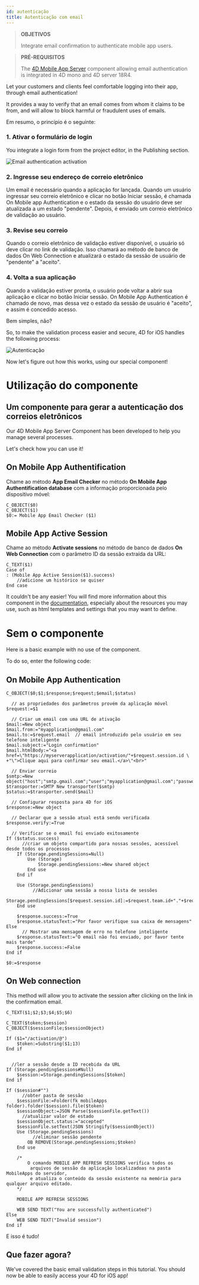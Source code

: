 ```yaml
---
id: autenticação
title: Autenticação com email
---
```


> **OBJETIVOS**
> 
> Integrate email confirmation to authenticate mobile app users.

> **PRÉ-REQUISITOS**
> 
> The [4D Mobile App Server](https://github.com/4d-for-ios/4D-Mobile-App-Server) component allowing email authentication is integrated in 4D mono and 4D server 18R4.

Let your customers and clients feel comfortable logging into their app, through email authentication!

It provides a way to verify that an email comes from whom it claims to be from, and will allow to block harmful or fraudulent uses of emails.

Em resumo, o princípio é o seguinte:

### 1. Ativar o formulário de login

You integrate a login form from the project editor, in the Publishing section.

![Email authentication activation](assets/en/authentication/email-authentication-publishing-section.png)


### 2. Ingresse seu endereço de correio eletrônico

Um email é necessário quando a aplicação for lançada. Quando um usuário ingressar seu correio eletrônico e clicar no botão Iniciar sessão, é chamada On Mobile app Authentication e o estado da sessão do usuário deve ser atualizada a um estado "pendente". Depois, é enviado um correio eletrônico de validação ao usuário.

### 3. Revise seu correio

Quando o correio eletrônico de validação estiver disponível, o usuário só deve clicar no link de validação. Isso chamará ao método de banco de dados On Web Connection e atualizará o estado da sessão de usuário de "pendente" a "aceito".

### 4. Volta a sua aplicação

Quando a validação estiver pronta, o usuário pode voltar a abrir sua aplicação e clicar no botão Iniciar sessão. On Mobile App Authentication é chamado de novo, mas dessa vez o estado da sessão de usuário é  "aceito", e assim é concedido acesso.

Bem simples, não?

So, to make the validation process easier and secure, 4D for iOS handles the following process:

![Autenticação](assets/en/authentication/4D-for-iOS-email-auth.png)

Now let's figure out how this works, using our special component!


# Utilização do componente

## Um componente para gerar a autenticação dos correios eletrônicos

Our 4D Mobile App Server Component has been developed to help you manage several processes.

Let's check how you can use it!

## On Mobile App Authentification

Chame ao método **App Email Checker** no método **On Mobile App Authentification database** com a informação proporcionada pelo dispositivo móvel:

```4d
C_OBJECT($0)
C_OBJECT($1)
$0:= Mobile App Email Checker ($1)

```

## Mobile App Active Session

Chame ao método **Activate sessions** no método de banco de dados **On Web Connection** com o parâmetro ID da sessão extraída da URL:

```4d
C_TEXT($1)
Case of 
: (Mobile App Active Session($1).success)
    //adicione um histórico se quiser
End case 

```

It couldn't be any easier! You will find more information about this component in the [documentation](https://github.com/4d-for-ios/4D-Mobile-App-Server/blob/master/Documentation/Methods/Mobile%20App%20Email%20Checker.md), especially about the resources you may use, such as html templates and settings that you may want to define.


# Sem o componente

Here is a basic example with no use of the component.

To do so, enter the following code:

## On Mobile App Authentication


```4d
C_OBJECT($0;$1;$response;$request;$email;$status)

  // as propriedades dos parâmetros provém da aplicação móvel
$request:=$1

  // Criar um email com uma URL de ativação
$mail:=New object
$mail.from:="myapplication@gmail.com"
$mail.to:=$request.email  // email introduzido pelo usuário em seu telefone inteligente
$mail.subject:="Login confirmation"
$mail.htmlBody:="<a href=\"https://myserverapplication/activation/"+$request.session.id \
+"\">Clique aqui para confirmar seu email.</a>\"<br>"

  // Enviar correio
$smtp:=New object("host";"smtp.gmail.com";"user";"myapplication@gmail.com";"password";"xxx")
$transporter:=SMTP New transporter($smtp)
$status:=$transporter.send($mail)

  // Configurar resposta para 4D for iOS
$response:=New object

  // Declarar que a sessão atual está sendo verificada
$response.verify:=True

  // Verificar se o email foi enviado exitosamente
If ($status.success)
      //criar um objeto compartido para nossas sessões, acessível desde todos os processos
    If (Storage.pendingSessions=Null)
        Use (Storage)
            Storage.pendingSessions:=New shared object
        End use 
    End if 

    Use (Storage.pendingSessions)
          //Adicionar uma sessão a nossa lista de sessões
        Storage.pendingSessions[$request.session.id]:=$request.team.id+"."+$request.application.id
    End use 

    $response.success:=True
    $response.statusText:="Por favor verifique sua caixa de mensagens"
Else 
      // Mostrar uma mensagem de erro no telefone inteligente
    $response.statusText:="O email não foi enviado, por favor tente mais tarde"
    $response.success:=False
End if 

$0:=$response

```

## On Web connection

This method will allow you to activate the session after clicking on the link in the confirmation email.

```4d
C_TEXT($1;$2;$3;$4;$5;$6)

C_TEXT($token;$session)
C_OBJECT($sessionFile;$sessionObject)

If ($1="/activation/@")
    $token:=Substring($1;13)
End if 


  //ler a sessão desde a ID recebida da URL
If (Storage.pendingSessions#Null)
    $session:=Storage.pendingSessions[$token]
End if 

If ($session#"")
      //obter pasta de sessão
    $sessionFile:=Folder(fk mobileApps folder).folder($session).file($token)
    $sessionObject:=JSON Parse($sessionFile.getText())
      //atualizar valor de estado
    $sessionObject.status:="accepted"
    $sessionFile.setText(JSON Stringify($sessionObject))
    Use (Storage.pendingSessions)
          //eliminar sessão pendente
        OB REMOVE(Storage.pendingSessions;$token)
    End use 

    /*
        O comando MOBILE APP REFRESH SESSIONS verifica todos os
         arquivos de sessão da aplicação localizadoas na pasta MobileApps do servidor,
         e atualiza o conteúdo da sessão existente na memória para qualquer arquivo editado.
    */

    MOBILE APP REFRESH SESSIONS

    WEB SEND TEXT("You are successfully authenticated")
Else 
    WEB SEND TEXT("Invalid session")
End if 
```

E isso é tudo!

## Que fazer agora?

We've covered the basic email validation steps in this tutorial. You should now be able to easily access your 4D for iOS app!

